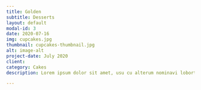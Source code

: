 ```yaml
---
title: Golden
subtitle: Desserts
layout: default
modal-id: 3
date: 2020-07-16
img: cupcakes.jpg
thumbnail: cupcakes-thumbnail.jpg
alt: image-alt
project-date: July 2020
client:
category: Cakes
description: Lorem ipsum dolor sit amet, usu cu alterum nominavi lobortis. At duo novum diceret. Tantas apeirian vix et, usu sanctus postulant inciderint ut, populo diceret necessitatibus in vim. Cu eum dicam feugiat noluisse.

---
```

